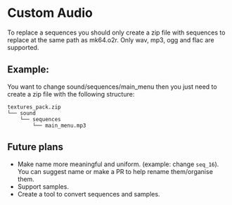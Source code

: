# Custom Audio
To replace a sequences you should only create a zip file with sequences to replace at the same path as mk64.o2r. Only wav, mp3, ogg and flac are supported.
## Example:
You want to change sound/sequences/main_menu then you just need to create a zip file with the following structure:
```
textures_pack.zip
└── sound
    └── sequences
        └── main_menu.mp3
```

## Future plans
* Make name more meaningful and uniform. (example: change `seq_16`). You can suggest name or make a PR to help rename them/organise them.
* Support samples.
* Create a tool to convert sequences and samples.